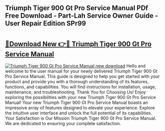 ## Triumph Tiger 900 Gt Pro Service Manual PDf Free Download - Part-Lah Service Owner Guide - User Repair Edition SPr99

# <h2><a href="http://cf2569.oget.top/?id=Triumph+Tiger+900+Gt+Pro+Service+Manual">🔗Download New 👉🔴 Triumph Tiger 900 Gt Pro Service Manual</a></h2>

[![Triumph Tiger 900 Gt Pro Service Manual new download](https://i.imgur.com/5g1atiW.png)](http://cf2569.oget.top/?id=Triumph+Tiger+900+Gt+Pro+Service+Manual)
Hello and welcome to the user manual for your newly delivered Triumph Tiger 900 Gt Pro Service Manual. This guide is designed to help you get started with your product and provide you with a thorough understanding of its features, functions, and capabilities. You will find instructions for installation, usage, maintenance, and troubleshooting. Thank You for Choosing Us! Enjoy exploring the possibilities with your new Triumph Tiger 900 Gt Pro Service Manual! Your new Triumph Tiger 900 Gt Pro Service Manual boasts an impressive array of features designed to elevate your experience. Explore the intuitive user interface and unlock the full potential of its capabilities. Your Satisfaction is Our Mission Triumph Tiger 900 Gt Pro Service Manual. We are dedicated to ensuring your complete satisfaction.
